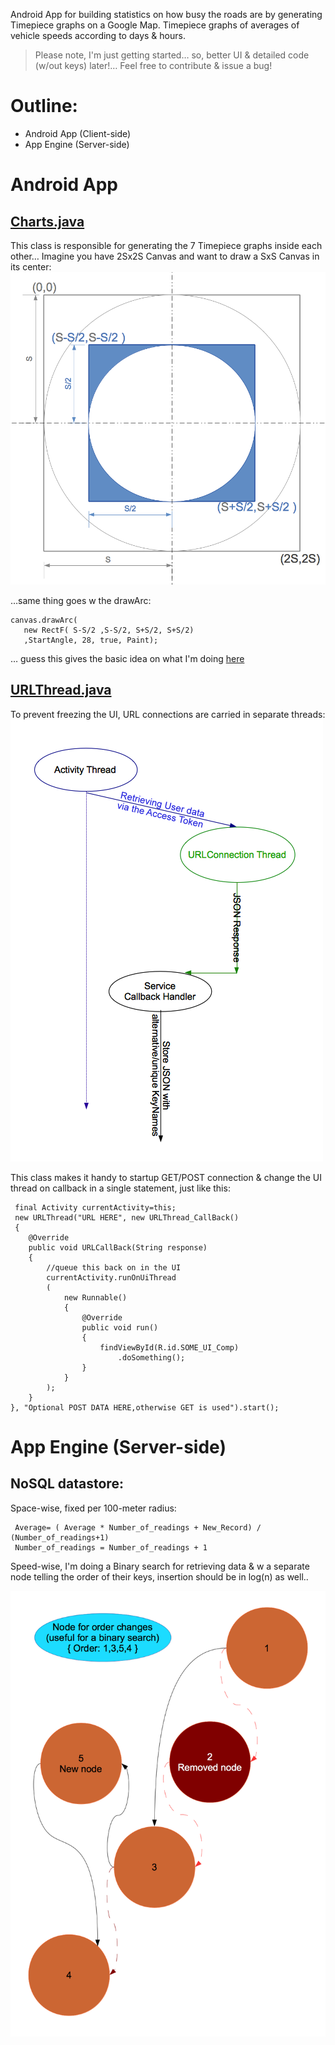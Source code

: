 Android App for building statistics on how busy the roads are by generating Timepiece graphs on a Google Map.
Timepiece graphs of averages of vehicle speeds according to days & hours.


>	Please note, I'm just getting started… so, better UI & detailed code (w/out keys) later!… Feel free to contribute & issue a bug!


# Outline:

+	Android App (Client-side)
+	App Engine (Server-side)


# Android App


## [Charts.java](android/src/yoga1290/bey2ollak/Charts.java)

This class is responsible for generating the 7 Timepiece graphs inside each other…
Imagine you have 2Sx2S Canvas and want to draw a SxS Canvas in its center:
![timepiece.png](readme/timepiece.png)

…same thing goes w the drawArc: 

    canvas.drawArc(
       new RectF( S-S/2 ,S-S/2, S+S/2, S+S/2)
       ,StartAngle, 28, true, Paint);


… guess this gives the basic idea on what I'm doing [here](android/src/yoga1290/bey2ollak/Charts.java)


## [URLThread.java](android/src/yoga1290/bey2ollak/URLThread.java)


To prevent freezing the UI, URL connections are carried in separate threads:
![URLThread.png](readme/URLThread.png)

This class makes it handy to startup GET/POST connection & change the UI thread on callback in a single statement, just like this:

     final Activity currentActivity=this;
     new URLThread("URL HERE", new URLThread_CallBack() 
     { 
     	@Override 
     	public void URLCallBack(String response) 
     	{ 
    		//queue this back on in the UI 
    		currentActivity.runOnUiThread
    		( 
    			new Runnable() 
    			{ 
    				@Override 
    				public void run() 
    				{ 
    					findViewById(R.id.SOME_UI_Comp) 
    						.doSomething(); 
    				} 
    			} 
    		); 
    	}
    }, "Optional POST DATA HERE,otherwise GET is used").start();




# App Engine (Server-side)


## NoSQL datastore:


Space-wise, fixed per 100-meter radius:

     Average= ( Average * Number_of_readings + New_Record) / (Number_of_readings+1)
     Number_of_readings = Number_of_readings + 1


Speed-wise, I'm doing a Binary search for retrieving data & w a separate node telling the order of their keys, insertion should be in log(n) as well..

![Binary search](readme/nosql.png)